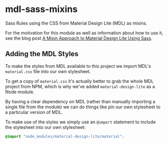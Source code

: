 # mdl-sass-mixins

Sass Rules using the CSS from Material Design Lite (MDL) as mixins.

For the motivation for this module as well as information about how to use it, see the blog post [A Mixin Approach to Material Design Lite Using Sass][mixin post].

[mixin post]: <http://bit.ly/1LPY2GT>

## Adding the MDL Styles

To make the styles from MDL available to this project we import MDL's `material.css` file into our own stylesheet.

To get a copy of `material.css` it's actually better to grab the whole MDL project from NPM, which is why we've added `material-design-lite` as a Node module.

By having a clear dependency on MDL (rather than manually importing a single file from the module) we can do things like pin our own stylesheet to a particular version of MDL.

To make use of the styles we simply use an `@import` statement to include the stylesheet into our own stylesheet:

```css
@import "node_modules/material-design-lite/material";
```
